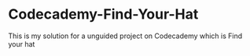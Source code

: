 # Codecademy-Find-Your-Hat
This is my solution for a unguided project on Codecademy which is Find your hat
